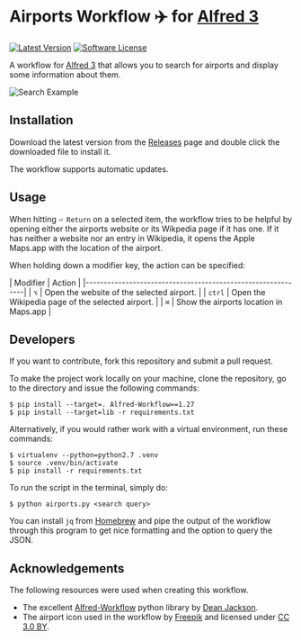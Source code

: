 # Airports Workflow ✈️ for [Alfred 3](http://www.alfredapp.com)

[![Latest Version](https://img.shields.io/github/tag/darkwinternight/alfred-airports-workflow.svg?style=flat&label=release)](https://github.com/darkwinternight/alfred-airports-workflow/tags)
[![Software License](https://img.shields.io/badge/license-MIT-brightgreen.svg?style=flat)](LICENSE.md)

A workflow for [Alfred 3](http://www.alfredapp.com) that allows you to search for airports and display some information about them.

![Search Example](resources/screencast-1-resized.gif)

## Installation

Download the latest version from the [Releases](https://github.com/darkwinternight/alfred-airports-workflow/releases) page and double click the downloaded file to install it.

The workflow supports automatic updates.

## Usage

When hitting `⏎ Return` on a selected item, the workflow tries to be helpful by opening either the airports website or its Wikpedia page if it has one. If it has neither a website nor an entry in Wikipedia, it opens the Apple Maps.app with the location of the airport.

When holding down a modifier key, the action can be specified:

| Modifier | Action                                           |
|-------------------------------------------------------------|
| `⌥`     | Open the website of the selected airport.        |
| `ctrl`   | Open the Wikipedia page of the selected airport. |
| `⌘`     | Show the airports location in Maps.app           |

## Developers

If you want to contribute, fork this repository and submit a pull request.

To make the project work locally on your machine, clone the repository, go to the directory and issue the following commands:

    $ pip install --target=. Alfred-Workflow==1.27
    $ pip install --target=lib -r requirements.txt

Alternatively, if you would rather work with a virtual environment, run these commands:

    $ virtualenv --python=python2.7 .venv
    $ source .venv/bin/activate
    $ pip install -r requirements.txt

To run the script in the terminal, simply do:

    $ python airports.py <search query>

You can install `jq` from [Homebrew](https://brew.sh) and pipe the output of the workflow through this program to get nice formatting and the option to query the JSON.

## Acknowledgements

The following resources were used when creating this workflow.

* The excellent [Alfred-Workflow](https://github.com/deanishe/alfred-workflow) python library by [Dean Jackson](https://github.com/deanishe).
* The airport icon used in the workflow by [Freepik](http://www.freepik.com) and licensed under [CC 3.0 BY](http://creativecommons.org/licenses/by/3.0/).
